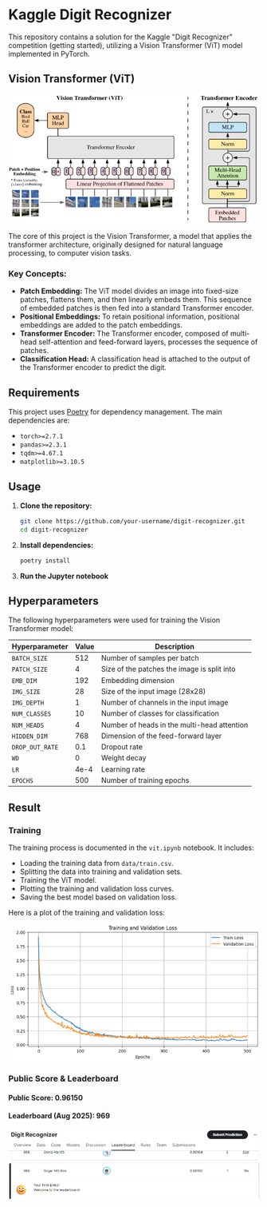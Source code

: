 # Kaggle Digit Recognizer

This repository contains a solution for the Kaggle "Digit Recognizer" competition (getting started), utilizing a Vision Transformer (ViT) model implemented in PyTorch.

## Vision Transformer (ViT)

![ViT Architecture](media/ViT.png)

The core of this project is the Vision Transformer, a model that applies the transformer architecture, originally designed for natural language processing, to computer vision tasks.

### Key Concepts:

- **Patch Embedding:** The ViT model divides an image into fixed-size patches, flattens them, and then linearly embeds them. This sequence of embedded patches is then fed into a standard Transformer encoder.
- **Positional Embeddings:** To retain positional information, positional embeddings are added to the patch embeddings.
- **Transformer Encoder:** The Transformer encoder, composed of multi-head self-attention and feed-forward layers, processes the sequence of patches.
- **Classification Head:** A classification head is attached to the output of the Transformer encoder to predict the digit.

## Requirements

This project uses [Poetry](https://python-poetry.org/) for dependency management. The main dependencies are:

- `torch>=2.7.1`
- `pandas>=2.3.1`
- `tqdm>=4.67.1`
- `matplotlib>=3.10.5`

## Usage

1.  **Clone the repository:**
    ```bash
    git clone https://github.com/your-username/digit-recognizer.git
    cd digit-recognizer
    ```
2.  **Install dependencies:**
    ```bash
    poetry install
    ```
3.  **Run the Jupyter notebook**

## Hyperparameters

The following hyperparameters were used for training the Vision Transformer model:

| Hyperparameter    | Value   | Description                               |
| ----------------- | ------- | ----------------------------------------- |
| `BATCH_SIZE`      | 512     | Number of samples per batch               |
| `PATCH_SIZE`      | 4       | Size of the patches the image is split into |
| `EMB_DIM`         | 192     | Embedding dimension                       |
| `IMG_SIZE`        | 28      | Size of the input image (28x28)           |
| `IMG_DEPTH`       | 1       | Number of channels in the input image     |
| `NUM_CLASSES`     | 10      | Number of classes for classification      |
| `NUM_HEADS`       | 4       | Number of heads in the multi-head attention |
| `HIDDEN_DIM`      | 768     | Dimension of the feed-forward layer       |
| `DROP_OUT_RATE`   | 0.1     | Dropout rate                              |
| `WD`              | 0       | Weight decay                              |
| `LR`              | 4e-4    | Learning rate                             |
| `EPOCHS`          | 500     | Number of training epochs                 |

## Result

### Training

The training process is documented in the `vit.ipynb` notebook. It includes:

-   Loading the training data from `data/train.csv`.
-   Splitting the data into training and validation sets.
-   Training the ViT model.
-   Plotting the training and validation loss curves.
-   Saving the best model based on validation loss.

Here is a plot of the training and validation loss:

![Training and Validation Loss](media/0_4e-4_0.3.png)

### Public Score & Leaderboard

#### Public Score: 0.96150
#### Leaderboard (Aug 2025): 969

![Kaggle Leaderboard](media/kaggle_result.png)